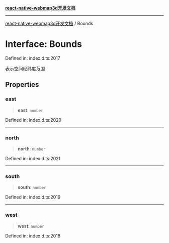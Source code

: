[**react-native-webmap3d开发文档**](../README.md)

***

[react-native-webmap3d开发文档](../globals.md) / Bounds

# Interface: Bounds

Defined in: index.d.ts:2017

表示空间经纬度范围

## Properties

### east

> **east**: `number`

Defined in: index.d.ts:2020

***

### north

> **north**: `number`

Defined in: index.d.ts:2021

***

### south

> **south**: `number`

Defined in: index.d.ts:2019

***

### west

> **west**: `number`

Defined in: index.d.ts:2018
